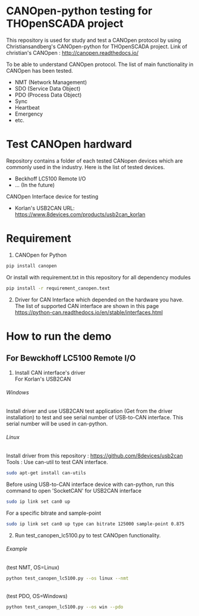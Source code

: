 # CANOpen-python testing for THOpenSCADA project
This repository is used for study and test a CANOpen protocol by using Christiansandberg's CANOpen-python for THOpenSCADA project.
Link of christian's CANOpen : http://canopen.readthedocs.io/

To be able to understand CANOpen protocol. The list of main functionality in CANOpen has been tested.
- NMT (Network Management)
- SDO (Service Data Object)
- PDO (Process Data Object)
- Sync
- Heartbeat
- Emergency
- etc.

# Test CANOpen hardward
Repository contains a folder of each tested CANopen devices which are commonly used in the industry.
Here is the list of tested devices.
- Beckhoff LC5100 Remote I/O
- ... (In the future)

CANOpen Interface device for testing
- Korlan's USB2CAN
  URL: https://www.8devices.com/products/usb2can_korlan

# Requirement
1. CANOpen for Python <br />
```bash
pip install canopen
```
Or install with requirement.txt in this repository for all dependency modules <br />
```bash
pip install -r requirement_canopen.text
```

2. Driver for CAN Interface which depended on the hardware you have. The list of supported CAN interface are shown in this page https://python-can.readthedocs.io/en/stable/interfaces.html

# How to run the demo
## For Bewckhoff LC5100 Remote I/O
1. Install CAN interface's driver  <br />
For Korlan's USB2CAN
###### Windows
Install driver and use USB2CAN test application (Get from the driver installation) to test and see serial number of USB-to-CAN interface.
This serial number will be used in can-python.
###### Linux
Install driver from this repository : https://github.com/8devices/usb2can <br />
Tools : Use can-util to test CAN interface. <br />
```bash 
sudo apt-get install can-utils
```

Before using USB-to-CAN interface device with can-python, run this command to open 'SocketCAN' for USB2CAN interface <br />
```bash
sudo ip link set can0 up
```
For a specific bitrate and sample-point <br />
```bash
sudo ip link set can0 up type can bitrate 125000 sample-point 0.875
```
2. Run test\_canopen\_lc5100.py to test CANOpen functionality.
###### Example
(test NMT, OS=Linux) <br />
```bash
python test_canopen_lc5100.py --os linux --nmt
```
<br /> (test PDO, OS=Windows) <br />
```bash
python test_canopen_lc5100.py --os win --pdo
```

